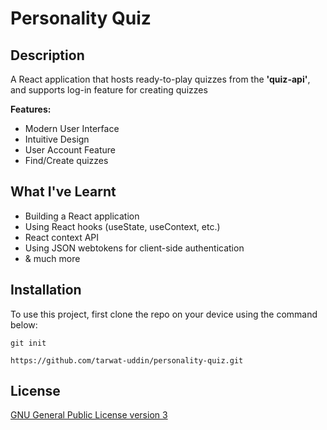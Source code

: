 # Personality Quiz

## Description

A React application that hosts ready-to-play quizzes from the **'quiz-api'**, and supports log-in feature for creating quizzes

**Features:**

- Modern User Interface
- Intuitive Design
- User Account Feature
- Find/Create quizzes

## What I've Learnt

+ Building a React application
+ Using React hooks (useState, useContext, etc.)
+ React context API
+ Using JSON webtokens for client-side authentication
+ & much more

## Installation

To use this project, first clone the repo on your device using the command below:

`git init`

`https://github.com/tarwat-uddin/personality-quiz.git`

## License

[GNU General Public License version 3](https://opensource.org/licenses/GPL-3.0)
